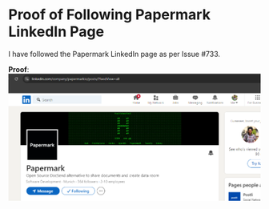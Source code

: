 # Proof of Following Papermark LinkedIn Page

I have followed the Papermark LinkedIn page as per Issue #733.

**Proof**:
![alt text](image.png)

 
